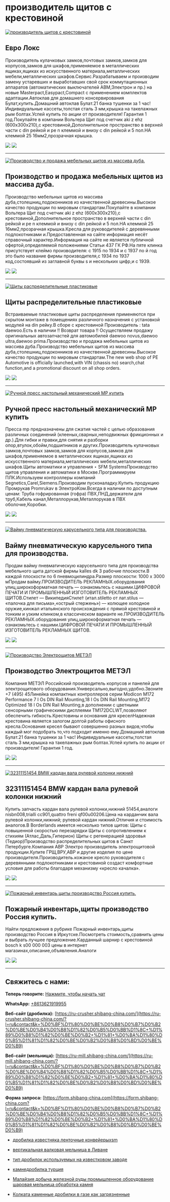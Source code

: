 # производитель щитов с крестовиной

<a href="https://swt.shibang-china.com/?l=ru&img&k=%D0%BF%D1%80%D0%BE%D0%B8%D0%B7%D0%B2%D0%BE%D0%B4%D0%B8%D1%82%D0%B5%D0%BB%D1%8C+%D1%89%D0%B8%D1%82%D0%BE%D0%B2+%D1%81+%D0%BA%D1%80%D0%B5%D1%81%D1%82%D0%BE%D0%B2%D0%B8%D0%BD%D0%BE%D0%B9" target="_blank">![производитель щитов с крестовиной](http://static.shibang-china.com/all-800x300/658.jpg)</a>

## Евро Локс
Производитель кулачковых замков,почтовых замков,замков для корпусов,замков для шкафов,применяемое в металлических ящиках,ящиках из искусственного материала,металлических мебели,металлических шкафов.Сервис.Разрабатываем и производим замену устаревших и выработавших свой срок коммутационных аппаратов (автоматических выключателей АВМ,Электрон и пр.) на новые Masterpact,Easypact,Compact с применением комплектов адаптации.Автоклав для домашнего консервирования Булат,купить.Домашний автоклав Булат.21 банка тушенки за 1 час! Индивидуальные кассеты,толстая сталь 3 мм,крышка на такелажных рым болтах.Успей купить по акции от производителя! Гарантия 1 год.Покупайте в компании Вольтера Щит под счетчик aki z ehz (600х300х210),с крестовиной,Дополнительное пространство в верхней части с din рейкой и pe n клеммой и внизу с din рейкой и 5 пол.НА клеммой 25 16мм2,прозрачная крышка.


<a href="https://whatsapp.shibangsoft.com/WhatsApp.php" target="_blank" title="WhatsApp">![](http://static.shibang-china.com/icon/whatsapp.png)</a> <a href="https://swt.shibang-china.com/?l=ru&icon&k=%D0%BF%D1%80%D0%BE%D0%B8%D0%B7%D0%B2%D0%BE%D0%B4%D0%B8%D1%82%D0%B5%D0%BB%D1%8C+%D1%89%D0%B8%D1%82%D0%BE%D0%B2+%D1%81+%D0%BA%D1%80%D0%B5%D1%81%D1%82%D0%BE%D0%B2%D0%B8%D0%BD%D0%BE%D0%B9" target="_blank">![](http://static.shibang-china.com/icon/chat-ru.png)</a>

---

<a href="https://swt.shibang-china.com/?l=ru&img&k=%D0%BF%D1%80%D0%BE%D0%B8%D0%B7%D0%B2%D0%BE%D0%B4%D0%B8%D1%82%D0%B5%D0%BB%D1%8C+%D1%89%D0%B8%D1%82%D0%BE%D0%B2+%D1%81+%D0%BA%D1%80%D0%B5%D1%81%D1%82%D0%BE%D0%B2%D0%B8%D0%BD%D0%BE%D0%B9" target="_blank">![Производство и продажа мебельных щитов из массива дуба.](http://static.shibang-china.com/all-800x300/503.jpg)</a>

## Производство и продажа мебельных щитов из массива дуба.
Производство мебельных щитов из массива дуба,столешниц,подоконников из качественной древесины.Высокое качество продукции по мировым стандартам.Покупайте в компании Вольтера Щит под счетчик aki z ehz (600х300х210),с крестовиной,Дополнительное пространство в верхней части с din рейкой и pe n клеммой и внизу с din рейкой и 5 пол.НА клеммой 25 16мм2,прозрачная крышка.Кресла для руководителей с деревянными подлокотниками и.Предоставленная на сайте информация несёт справочный характер.Информация на сайте не является публичной офертой,определяемой положениями Статьи 437 ГК РФ.На пяте клинка присутствует клеймо производителя: с 1915 по 1934 и с 1937 по й год это было название фирмы производителя,с 1934 по 1937 код,состоявший из заглавной буквы s и нескольких цифр,и с 1939.


<a href="https://whatsapp.shibangsoft.com/WhatsApp.php" target="_blank" title="WhatsApp">![](http://static.shibang-china.com/icon/whatsapp.png)</a> <a href="https://swt.shibang-china.com/?l=ru&icon&k=%D0%BF%D1%80%D0%BE%D0%B8%D0%B7%D0%B2%D0%BE%D0%B4%D0%B8%D1%82%D0%B5%D0%BB%D1%8C+%D1%89%D0%B8%D1%82%D0%BE%D0%B2+%D1%81+%D0%BA%D1%80%D0%B5%D1%81%D1%82%D0%BE%D0%B2%D0%B8%D0%BD%D0%BE%D0%B9" target="_blank">![](http://static.shibang-china.com/icon/chat-ru.png)</a>

---

<a href="https://swt.shibang-china.com/?l=ru&img&k=%D0%BF%D1%80%D0%BE%D0%B8%D0%B7%D0%B2%D0%BE%D0%B4%D0%B8%D1%82%D0%B5%D0%BB%D1%8C+%D1%89%D0%B8%D1%82%D0%BE%D0%B2+%D1%81+%D0%BA%D1%80%D0%B5%D1%81%D1%82%D0%BE%D0%B2%D0%B8%D0%BD%D0%BE%D0%B9" target="_blank">![Щиты распределительные пластиковые](http://static.shibang-china.com/all-800x300/1454.jpg)</a>

## Щиты распределительные пластиковые
Встраиваемые пластиковые щиты распределения применяются при скрытом монтаже в помещениях различного назначения с установкой модулей на din рейку.В сборе с крестовиной Производитель : tata daewoo.Есть в наличии !! Возврат товара !! Осуществляем продажу оригинальных автозапчастей для автомобилей daewoo novus,daewoo ultra,daewoo prima.Производство и продажа мебельных щитов из массива дуба.Производство мебельных щитов из массива дуба,столешниц,подоконников из качественной древесины.Высокое качество продукции по мировым стандартам.The new web shop of PE Automotive is officially launched,with VIN (chassis no) search,chat function,and a promotional discount on all shop orders.


<a href="https://whatsapp.shibangsoft.com/WhatsApp.php" target="_blank" title="WhatsApp">![](http://static.shibang-china.com/icon/whatsapp.png)</a> <a href="https://swt.shibang-china.com/?l=ru&icon&k=%D0%BF%D1%80%D0%BE%D0%B8%D0%B7%D0%B2%D0%BE%D0%B4%D0%B8%D1%82%D0%B5%D0%BB%D1%8C+%D1%89%D0%B8%D1%82%D0%BE%D0%B2+%D1%81+%D0%BA%D1%80%D0%B5%D1%81%D1%82%D0%BE%D0%B2%D0%B8%D0%BD%D0%BE%D0%B9" target="_blank">![](http://static.shibang-china.com/icon/chat-ru.png)</a>

---

<a href="https://swt.shibang-china.com/?l=ru&img&k=%D0%BF%D1%80%D0%BE%D0%B8%D0%B7%D0%B2%D0%BE%D0%B4%D0%B8%D1%82%D0%B5%D0%BB%D1%8C+%D1%89%D0%B8%D1%82%D0%BE%D0%B2+%D1%81+%D0%BA%D1%80%D0%B5%D1%81%D1%82%D0%BE%D0%B2%D0%B8%D0%BD%D0%BE%D0%B9" target="_blank">![Ручной пресс настольный механический MP купить](http://static.shibang-china.com/all-800x300/844.jpg)</a>

## Ручной пресс настольный механический MP купить
Пресса mp предназначены для сжатия частей с целью образования различных соединений (клееных,сварных,неподвижных фрикционных и др.).Для гибки и правки,для снятия и разборки опор,втулок,обойм,подшипников и других.Производитель кулачковых замков,почтовых замков,замков для корпусов,замков для шкафов,применяемое в металлических ящиках,ящиках из искусственного материала,металлических мебели,металлических шкафов.Щиты автоматики и управления ⋆ SFM SystemsПроизводство щитов управления и автоматики в Москве.Программируем ПЛК.Используем контроллеры компаний Segnetics,Carel,Siemens.Производим пусконаладку.Купить продукцию Промрукав Promrukav в ЭлектроКом.Всегда в наличии по доступным ценам: Труба гофрированная (гофра) ПВХ,ПНД,держатели для труб,Кабель канал,Металлорукав,Металлорукав в ПВХ оболочке,Коробки.


<a href="https://whatsapp.shibangsoft.com/WhatsApp.php" target="_blank" title="WhatsApp">![](http://static.shibang-china.com/icon/whatsapp.png)</a> <a href="https://swt.shibang-china.com/?l=ru&icon&k=%D0%BF%D1%80%D0%BE%D0%B8%D0%B7%D0%B2%D0%BE%D0%B4%D0%B8%D1%82%D0%B5%D0%BB%D1%8C+%D1%89%D0%B8%D1%82%D0%BE%D0%B2+%D1%81+%D0%BA%D1%80%D0%B5%D1%81%D1%82%D0%BE%D0%B2%D0%B8%D0%BD%D0%BE%D0%B9" target="_blank">![](http://static.shibang-china.com/icon/chat-ru.png)</a>

---

<a href="https://swt.shibang-china.com/?l=ru&img&k=%D0%BF%D1%80%D0%BE%D0%B8%D0%B7%D0%B2%D0%BE%D0%B4%D0%B8%D1%82%D0%B5%D0%BB%D1%8C+%D1%89%D0%B8%D1%82%D0%BE%D0%B2+%D1%81+%D0%BA%D1%80%D0%B5%D1%81%D1%82%D0%BE%D0%B2%D0%B8%D0%BD%D0%BE%D0%B9" target="_blank">![Вайму пневматическую карусельного типа для производства.](http://static.shibang-china.com/all-800x300/863.jpg)</a>

## Вайму пневматическую карусельного типа для производства.
Продам вайму пневматическую карусельного типа для производства мебельного щита датской фирмы kalles dk 3 рабочие плоскости.В каждой плоскости по 6 пневмоцилиндра.Размер плоскости: 1000 x 3000 мПродам вайму.ПРОИЗВОДИТЕЛЬ РЕКЛАМНЫХ.оборудования улиц,широкоформатная печать — ознакомьтесь с нашими.ЦИФРОВОЙ ПЕЧАТИ И ПРОМЫШЛЕННЫЙ ИЗГОТОВИТЕЛЬ РЕКЛАМНЫХ ЩИТОВ.Стилет — ВикипедияСтиле́т (итал.stiletto от лат.stilus — &#171;палочка для письма&#187;,&#171;острый стержень&#187;) — колющее холодное оружие,кинжал итальянского происхождения с прямой крестовиной и тонким и узким клинком,в классическом варианте не.ПРОИЗВОДИТЕЛЬ РЕКЛАМНЫХ.оборудования улиц,широкоформатная печать — ознакомьтесь с нашими.ЦИФРОВОЙ ПЕЧАТИ И ПРОМЫШЛЕННЫЙ ИЗГОТОВИТЕЛЬ РЕКЛАМНЫХ ЩИТОВ.


<a href="https://whatsapp.shibangsoft.com/WhatsApp.php" target="_blank" title="WhatsApp">![](http://static.shibang-china.com/icon/whatsapp.png)</a> <a href="https://swt.shibang-china.com/?l=ru&icon&k=%D0%BF%D1%80%D0%BE%D0%B8%D0%B7%D0%B2%D0%BE%D0%B4%D0%B8%D1%82%D0%B5%D0%BB%D1%8C+%D1%89%D0%B8%D1%82%D0%BE%D0%B2+%D1%81+%D0%BA%D1%80%D0%B5%D1%81%D1%82%D0%BE%D0%B2%D0%B8%D0%BD%D0%BE%D0%B9" target="_blank">![](http://static.shibang-china.com/icon/chat-ru.png)</a>

---

<a href="https://swt.shibang-china.com/?l=ru&img&k=%D0%BF%D1%80%D0%BE%D0%B8%D0%B7%D0%B2%D0%BE%D0%B4%D0%B8%D1%82%D0%B5%D0%BB%D1%8C+%D1%89%D0%B8%D1%82%D0%BE%D0%B2+%D1%81+%D0%BA%D1%80%D0%B5%D1%81%D1%82%D0%BE%D0%B2%D0%B8%D0%BD%D0%BE%D0%B9" target="_blank">![Производство Электрощитов МЕТЭЛ](http://static.shibang-china.com/all-800x300/961.jpg)</a>

## Производство Электрощитов МЕТЭЛ
Компания МЕТЭЛ Российский производитель корпусов и панелей для электрощитового оборудования.Универсально,выгодно,удобно.Звоните +7 (495) 45Линейка компактных контроллеров серии Modicon М172 Performance 7 I Os DIN Rail Mounting,18 I Os DIN Rail Mounting,M172 Optimized 18 I Os DIN Rail Mounting,в дополнении с цветными сенсорными графическими дисплеями TM172DCLWT,позволяют обеспечить гибкость.Крестовины и основания для креселНадежная крестовина является залогом долгой работы офисного кресла.Основания кресел бывают совершенно разных видов,чтобы каждый мог подобрать то,что подходит именно ему.Домашний автоклав Булат.21 банка тушенки за 1 час! Индивидуальные кассеты,толстая сталь 3 мм,крышка на такелажных рым болтах.Успей купить по акции от производителя! Гарантия 1 год.


<a href="https://whatsapp.shibangsoft.com/WhatsApp.php" target="_blank" title="WhatsApp">![](http://static.shibang-china.com/icon/whatsapp.png)</a> <a href="https://swt.shibang-china.com/?l=ru&icon&k=%D0%BF%D1%80%D0%BE%D0%B8%D0%B7%D0%B2%D0%BE%D0%B4%D0%B8%D1%82%D0%B5%D0%BB%D1%8C+%D1%89%D0%B8%D1%82%D0%BE%D0%B2+%D1%81+%D0%BA%D1%80%D0%B5%D1%81%D1%82%D0%BE%D0%B2%D0%B8%D0%BD%D0%BE%D0%B9" target="_blank">![](http://static.shibang-china.com/icon/chat-ru.png)</a>

---

<a href="https://swt.shibang-china.com/?l=ru&img&k=%D0%BF%D1%80%D0%BE%D0%B8%D0%B7%D0%B2%D0%BE%D0%B4%D0%B8%D1%82%D0%B5%D0%BB%D1%8C+%D1%89%D0%B8%D1%82%D0%BE%D0%B2+%D1%81+%D0%BA%D1%80%D0%B5%D1%81%D1%82%D0%BE%D0%B2%D0%B8%D0%BD%D0%BE%D0%B9" target="_blank">![32311151454 BMW кардан вала рулевой колонки нижний](http://static.shibang-china.com/all-800x300/1255.jpg)</a>

## 32311151454 BMW кардан вала рулевой колонки нижний
Купить запчасть кардан вала рулевой колонки,нижний 51454,аналоги nisbn008,trialli cc901,quattro freni qf00u00206.Цена на карданчик вала рулевой колонки,нижний; рулевой кардан нижний.Отличия и стоимость аналогов.В Borderlands имеется несколько типов щитов: Щиты с повышенной скоростью перезарядки Щиты с сопротивлением к стихиям (Атлас,Даль,Гиперион) Щиты с регенерацией здоровья (Тедиор)Производство распределительных щитов в Санкт Петербурге.Компания АВР Электро производитель электрощитовой продукции.Купите ГРЩ,ВРУ,АВР и другие изделия по цене производителя.Производитель.кожаное кресло руководителя с деревянными подлокотниками и крестовиной создаст комфортные условия для работы благодаря механизму &#171;кресло качалка&#187;.


<a href="https://whatsapp.shibangsoft.com/WhatsApp.php" target="_blank" title="WhatsApp">![](http://static.shibang-china.com/icon/whatsapp.png)</a> <a href="https://swt.shibang-china.com/?l=ru&icon&k=%D0%BF%D1%80%D0%BE%D0%B8%D0%B7%D0%B2%D0%BE%D0%B4%D0%B8%D1%82%D0%B5%D0%BB%D1%8C+%D1%89%D0%B8%D1%82%D0%BE%D0%B2+%D1%81+%D0%BA%D1%80%D0%B5%D1%81%D1%82%D0%BE%D0%B2%D0%B8%D0%BD%D0%BE%D0%B9" target="_blank">![](http://static.shibang-china.com/icon/chat-ru.png)</a>

---

<a href="https://swt.shibang-china.com/?l=ru&img&k=%D0%BF%D1%80%D0%BE%D0%B8%D0%B7%D0%B2%D0%BE%D0%B4%D0%B8%D1%82%D0%B5%D0%BB%D1%8C+%D1%89%D0%B8%D1%82%D0%BE%D0%B2+%D1%81+%D0%BA%D1%80%D0%B5%D1%81%D1%82%D0%BE%D0%B2%D0%B8%D0%BD%D0%BE%D0%B9" target="_blank">![Пожарный инвентарь,щиты производство Россия купить.](http://static.shibang-china.com/all-800x300/740.jpg)</a>

## Пожарный инвентарь,щиты производство Россия купить.
Найти предложения в рубрике Пожарный инвентарь,щиты производство Россия в Иркутске.Посмотреть стоимость,сравнить цены и выбрать лучшее предложение.Карданный шарнир с крестовиной bosch k s00 000 003 цены в интернет магазинах,описание,объявления.Аналоги

<a href="https://whatsapp.shibangsoft.com/WhatsApp.php" target="_blank" title="WhatsApp">![](http://static.shibang-china.com/icon/whatsapp.png)</a> <a href="https://swt.shibang-china.com/?l=ru&icon&k=%D0%BF%D1%80%D0%BE%D0%B8%D0%B7%D0%B2%D0%BE%D0%B4%D0%B8%D1%82%D0%B5%D0%BB%D1%8C+%D1%89%D0%B8%D1%82%D0%BE%D0%B2+%D1%81+%D0%BA%D1%80%D0%B5%D1%81%D1%82%D0%BE%D0%B2%D0%B8%D0%BD%D0%BE%D0%B9" target="_blank">![](http://static.shibang-china.com/icon/chat-ru.png)</a>

---
## Свяжитесь с нами:

**Теперь говорите:** [Нажмите, чтобы начать чат](https://swt.shibang-china.com?l=ru&contact&k=%D0%BF%D1%80%D0%BE%D0%B8%D0%B7%D0%B2%D0%BE%D0%B4%D0%B8%D1%82%D0%B5%D0%BB%D1%8C+%D1%89%D0%B8%D1%82%D0%BE%D0%B2+%D1%81+%D0%BA%D1%80%D0%B5%D1%81%D1%82%D0%BE%D0%B2%D0%B8%D0%BD%D0%BE%D0%B9)

**WhatsApp:**  [+8613621919955](https://whatsapp.shibangsoft.com/WhatsApp.php)

**Веб-сайт (дробилка):** [https://ru-crusher.shibang-china.com/](https://ru-crusher.shibang-china.com/?l=ru&contact&k=%D0%BF%D1%80%D0%BE%D0%B8%D0%B7%D0%B2%D0%BE%D0%B4%D0%B8%D1%82%D0%B5%D0%BB%D1%8C+%D1%89%D0%B8%D1%82%D0%BE%D0%B2+%D1%81+%D0%BA%D1%80%D0%B5%D1%81%D1%82%D0%BE%D0%B2%D0%B8%D0%BD%D0%BE%D0%B9)

**Веб-сайт (мельница):** [https://ru-mill.shibang-china.com/](https://ru-mill.shibang-china.com/?l=ru&contact&k=%D0%BF%D1%80%D0%BE%D0%B8%D0%B7%D0%B2%D0%BE%D0%B4%D0%B8%D1%82%D0%B5%D0%BB%D1%8C+%D1%89%D0%B8%D1%82%D0%BE%D0%B2+%D1%81+%D0%BA%D1%80%D0%B5%D1%81%D1%82%D0%BE%D0%B2%D0%B8%D0%BD%D0%BE%D0%B9)

**Форма запроса:** [https://form.shibang-china.com](https://form.shibang-china.com?l=ru&contact&k=%D0%BF%D1%80%D0%BE%D0%B8%D0%B7%D0%B2%D0%BE%D0%B4%D0%B8%D1%82%D0%B5%D0%BB%D1%8C+%D1%89%D0%B8%D1%82%D0%BE%D0%B2+%D1%81+%D0%BA%D1%80%D0%B5%D1%81%D1%82%D0%BE%D0%B2%D0%B8%D0%BD%D0%BE%D0%B9)

* [дробилка известняка ленточные конвейерыxsm](../122/%D0%B4%D1%80%D0%BE%D0%B1%D0%B8%D0%BB%D0%BA%D0%B0%20%D0%B8%D0%B7%D0%B2%D0%B5%D1%81%D1%82%D0%BD%D1%8F%D0%BA%D0%B0%20%D0%BB%D0%B5%D0%BD%D1%82%D0%BE%D1%87%D0%BD%D1%8B%D0%B5%20%D0%BA%D0%BE%D0%BD%D0%B2%D0%B5%D0%B9%D0%B5%D1%80%D1%8Bxsm.md)

* [вертикальная валковая мельница в Ливане](../121/%D0%B2%D0%B5%D1%80%D1%82%D0%B8%D0%BA%D0%B0%D0%BB%D1%8C%D0%BD%D0%B0%D1%8F%20%D0%B2%D0%B0%D0%BB%D0%BA%D0%BE%D0%B2%D0%B0%D1%8F%20%D0%BC%D0%B5%D0%BB%D1%8C%D0%BD%D0%B8%D1%86%D0%B0%20%D0%B2%20%D0%9B%D0%B8%D0%B2%D0%B0%D0%BD%D0%B5.md)

* [тип дробилок используемых на известковом заводе](../122/%D1%82%D0%B8%D0%BF%20%D0%B4%D1%80%D0%BE%D0%B1%D0%B8%D0%BB%D0%BE%D0%BA%20%D0%B8%D1%81%D0%BF%D0%BE%D0%BB%D1%8C%D0%B7%D1%83%D0%B5%D0%BC%D1%8B%D1%85%20%D0%BD%D0%B0%20%D0%B8%D0%B7%D0%B2%D0%B5%D1%81%D1%82%D0%BA%D0%BE%D0%B2%D0%BE%D0%BC%20%D0%B7%D0%B0%D0%B2%D0%BE%D0%B4%D0%B5.md)

* [камнедробилка турция](../125/%D0%BA%D0%B0%D0%BC%D0%BD%D0%B5%D0%B4%D1%80%D0%BE%D0%B1%D0%B8%D0%BB%D0%BA%D0%B0%20%D1%82%D1%83%D1%80%D1%86%D0%B8%D1%8F.md)

* [Малайзия добыча железной руды промышленное оборудование шаровая мельница обработка камня](../121/%D0%9C%D0%B0%D0%BB%D0%B0%D0%B9%D0%B7%D0%B8%D1%8F%20%D0%B4%D0%BE%D0%B1%D1%8B%D1%87%D0%B0%20%D0%B6%D0%B5%D0%BB%D0%B5%D0%B7%D0%BD%D0%BE%D0%B9%20%D1%80%D1%83%D0%B4%D1%8B%20%D0%BF%D1%80%D0%BE%D0%BC%D1%8B%D1%88%D0%BB%D0%B5%D0%BD%D0%BD%D0%BE%D0%B5%20%D0%BE%D0%B1%D0%BE%D1%80%D1%83%D0%B4%D0%BE%D0%B2%D0%B0%D0%BD%D0%B8%D0%B5%20%D1%88%D0%B0%D1%80%D0%BE%D0%B2%D0%B0%D1%8F%20%D0%BC%D0%B5%D0%BB%D1%8C%D0%BD%D0%B8%D1%86%D0%B0%20%D0%BE%D0%B1%D1%80%D0%B0%D0%B1%D0%BE%D1%82%D0%BA%D0%B0%20%D0%BA%D0%B0%D0%BC%D0%BD%D1%8F.md)

* [Колката каменные дробилки в газе как загрязненные](../123/%D0%9A%D0%BE%D0%BB%D0%BA%D0%B0%D1%82%D0%B0%20%D0%BA%D0%B0%D0%BC%D0%B5%D0%BD%D0%BD%D1%8B%D0%B5%20%D0%B4%D1%80%D0%BE%D0%B1%D0%B8%D0%BB%D0%BA%D0%B8%20%D0%B2%20%D0%B3%D0%B0%D0%B7%D0%B5%20%D0%BA%D0%B0%D0%BA%20%D0%B7%D0%B0%D0%B3%D1%80%D1%8F%D0%B7%D0%BD%D0%B5%D0%BD%D0%BD%D1%8B%D0%B5.md)